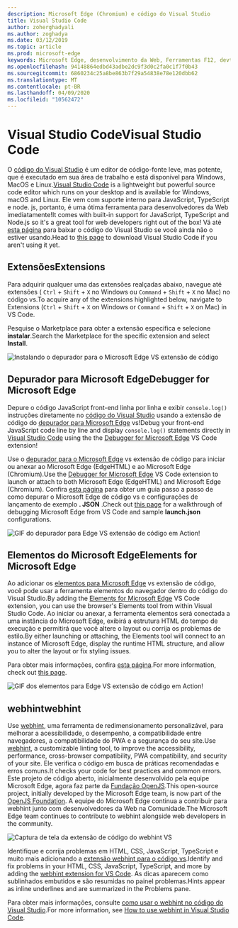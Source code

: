 ```yaml
---
description: Microsoft Edge (Chromium) e código do Visual Studio
title: Visual Studio Code
author: zoherghadyali
ms.author: zoghadya
ms.date: 03/12/2019
ms.topic: article
ms.prod: microsoft-edge
keywords: Microsoft Edge, desenvolvimento da Web, Ferramentas F12, devtools, código vs, código do Visual Studio, depurador, dica da Web
ms.openlocfilehash: 94148864edbd43adbe2dc9f3d0c2fa0c1f7f0b43
ms.sourcegitcommit: 6860234c25a8be863b7f29a54838e78e120dbb62
ms.translationtype: MT
ms.contentlocale: pt-BR
ms.lasthandoff: 04/09/2020
ms.locfileid: "10562472"
---
```

# <span data-ttu-id="320b5-104">Visual Studio Code</span><span class="sxs-lookup"><span data-stu-id="320b5-104">Visual Studio Code</span></span>

<span data-ttu-id="320b5-105">O [código do Visual Studio](https://code.visualstudio.com/Docs) é um editor de código-fonte leve, mas potente, que é executado em sua área de trabalho e está disponível para Windows, MacOS e Linux.</span><span class="sxs-lookup"><span data-stu-id="320b5-105">[Visual Studio Code](https://code.visualstudio.com/Docs) is a lightweight but powerful source code editor which runs on your desktop and is available for Windows, macOS and Linux.</span></span> <span data-ttu-id="320b5-106">Ele vem com suporte interno para JavaScript, TypeScript e node. js, portanto, é uma ótima ferramenta para desenvolvedores da Web imediatamente!</span><span class="sxs-lookup"><span data-stu-id="320b5-106">It comes with built-in support for JavaScript, TypeScript and Node.js so it's a great tool for web developers right out of the box!</span></span> <span data-ttu-id="320b5-107">Vá até [esta página](https://code.visualstudio.com/) para baixar o código do Visual Studio se você ainda não o estiver usando.</span><span class="sxs-lookup"><span data-stu-id="320b5-107">Head to [this page](https://code.visualstudio.com/) to download Visual Studio Code if you aren't using it yet.</span></span>

## <span data-ttu-id="320b5-108">Extensões</span><span class="sxs-lookup"><span data-stu-id="320b5-108">Extensions</span></span>

<!-- We want to put something like the tiles for extensions VS Code uses on this page https://code.visualstudio.com/Docs#top-extensions but I don't think this is a markdown page. I think it's a web page. I couldn't find anything in https://github.com/Microsoft/vscode-docs that looks like this page. In the meantime, here's what I've come up with: -->

<span data-ttu-id="320b5-109">Para adquirir qualquer uma das extensões realçadas abaixo, navegue até extensões ( `Ctrl`  +  `Shift`  +  `X` no Windows ou `Command`  +  `Shift`  +  `X` no Mac) no código vs.</span><span class="sxs-lookup"><span data-stu-id="320b5-109">To acquire any of the extensions highlighted below, navigate to Extensions (`Ctrl` + `Shift` + `X` on Windows or `Command` + `Shift` + `X` on Mac) in VS Code.</span></span>

<span data-ttu-id="320b5-110">Pesquise o Marketplace para obter a extensão específica e selecione **instalar**.</span><span class="sxs-lookup"><span data-stu-id="320b5-110">Search the Marketplace for the specific extension and select **Install**.</span></span>

![Instalando o depurador para o Microsoft Edge VS extensão de código](./media/vscode-debugger-install.png)

## <span data-ttu-id="320b5-112">Depurador para Microsoft Edge</span><span class="sxs-lookup"><span data-stu-id="320b5-112">Debugger for Microsoft Edge</span></span>

<span data-ttu-id="320b5-113">Depure o código JavaScript front-end linha por linha e exibir `console.log()` instruções diretamente no [código do Visual Studio](https://code.visualstudio.com/) usando a extensão de código do [depurador para Microsoft Edge](https://marketplace.visualstudio.com/items?itemName=msjsdiag.debugger-for-edge) vs!</span><span class="sxs-lookup"><span data-stu-id="320b5-113">Debug your front-end JavaScript code line by line and display `console.log()` statements directly in [Visual Studio Code](https://code.visualstudio.com/) using the the [Debugger for Microsoft Edge](https://marketplace.visualstudio.com/items?itemName=msjsdiag.debugger-for-edge) VS Code extension!</span></span>

<span data-ttu-id="320b5-114">Use o [depurador para o Microsoft Edge](https://marketplace.visualstudio.com/items?itemName=msjsdiag.debugger-for-edge) vs extensão de código para iniciar ou anexar ao Microsoft Edge (EdgeHTML) e ao Microsoft Edge (Chromium).</span><span class="sxs-lookup"><span data-stu-id="320b5-114">Use the [Debugger for Microsoft Edge](https://marketplace.visualstudio.com/items?itemName=msjsdiag.debugger-for-edge) VS Code extension to launch or attach to both Microsoft Edge (EdgeHTML) and Microsoft Edge (Chromium).</span></span> <span data-ttu-id="320b5-115">Confira [esta página](./debugger-for-edge.md) para obter um guia passo a passo de como depurar o Microsoft Edge de código vs e configurações de lançamento de exemplo **. JSON** .</span><span class="sxs-lookup"><span data-stu-id="320b5-115">Check out [this page](./debugger-for-edge.md) for a walkthrough of debugging Microsoft Edge from VS Code and sample **launch.json** configurations.</span></span>

![GIF do depurador para Edge VS extensão de código em Action!](./media/debugger-for-edge.gif)

## <span data-ttu-id="320b5-117">Elementos do Microsoft Edge</span><span class="sxs-lookup"><span data-stu-id="320b5-117">Elements for Microsoft Edge</span></span>

<span data-ttu-id="320b5-118">Ao adicionar os [elementos para Microsoft Edge](https://marketplace.visualstudio.com/items?itemName=ms-edgedevtools.vscode-edge-devtools) vs extensão de código, você pode usar a ferramenta elementos do navegador dentro do código do Visual Studio.</span><span class="sxs-lookup"><span data-stu-id="320b5-118">By adding the [Elements for Microsoft Edge](https://marketplace.visualstudio.com/items?itemName=ms-edgedevtools.vscode-edge-devtools) VS Code extension, you can use the browser's Elements tool from within Visual Studio Code.</span></span> <span data-ttu-id="320b5-119">Ao iniciar ou anexar, a ferramenta elementos será conectada a uma instância do Microsoft Edge, exibirá a estrutura HTML do tempo de execução e permitirá que você altere o layout ou corrija os problemas de estilo.</span><span class="sxs-lookup"><span data-stu-id="320b5-119">By either launching or attaching, the Elements tool will connect to an instance of Microsoft Edge, display the runtime HTML structure, and allow you to alter the layout or fix styling issues.</span></span>

<span data-ttu-id="320b5-120">Para obter mais informações, confira [esta página](./elements-for-edge.md).</span><span class="sxs-lookup"><span data-stu-id="320b5-120">For more information, check out [this page](./elements-for-edge.md).</span></span>

![GIF dos elementos para Edge VS extensão de código em Action!](./media/elements-for-edge.gif)

## <span data-ttu-id="320b5-122">webhint</span><span class="sxs-lookup"><span data-stu-id="320b5-122">webhint</span></span>

<span data-ttu-id="320b5-123">Use [webhint](https://webhint.io), uma ferramenta de redimensionamento personalizável, para melhorar a acessibilidade, o desempenho, a compatibilidade entre navegadores, a compatibilidade do PWA e a segurança do seu site.</span><span class="sxs-lookup"><span data-stu-id="320b5-123">Use [webhint](https://webhint.io), a customizable linting tool, to improve the accessibility, performance, cross-browser compatibility, PWA compatibility, and security of your site.</span></span> <span data-ttu-id="320b5-124">Ele verifica o código em busca de práticas recomendadas e erros comuns.</span><span class="sxs-lookup"><span data-stu-id="320b5-124">It checks your code for best practices and common errors.</span></span> <span data-ttu-id="320b5-125">Este projeto de código aberto, inicialmente desenvolvido pela equipe Microsoft Edge, agora faz parte da [Fundação OpenJS](https://openjsf.org/).</span><span class="sxs-lookup"><span data-stu-id="320b5-125">This open-source project, initially developed by the Microsoft Edge team, is now part of the [OpenJS Foundation](https://openjsf.org/).</span></span> <span data-ttu-id="320b5-126">A equipe do Microsoft Edge continua a contribuir para webhint junto com desenvolvedores da Web na Comunidade.</span><span class="sxs-lookup"><span data-stu-id="320b5-126">The Microsoft Edge team continues to contribute to webhint alongside web developers in the community.</span></span>

![Captura de tela da extensão de código do webhint VS](./media/webhint-extension.png)

<span data-ttu-id="320b5-128">Identifique e corrija problemas em HTML, CSS, JavaScript, TypeScript e muito mais adicionando a [extensão webhint para o código vs](https://marketplace.visualstudio.com/items?itemName=webhint.vscode-webhint).</span><span class="sxs-lookup"><span data-stu-id="320b5-128">Identify and fix problems in your HTML, CSS, JavaScript, TypeScript, and more by adding the [webhint extension for VS Code](https://marketplace.visualstudio.com/items?itemName=webhint.vscode-webhint).</span></span> <span data-ttu-id="320b5-129">As dicas aparecem como sublinhados embutidos e são resumidas no painel problemas.</span><span class="sxs-lookup"><span data-stu-id="320b5-129">Hints appear as inline underlines and are summarized in the Problems pane.</span></span>

<span data-ttu-id="320b5-130">Para obter mais informações, consulte [como usar o webhint no código do Visual Studio](./webhint.md).</span><span class="sxs-lookup"><span data-stu-id="320b5-130">For more information, see [How to use webhint in Visual Studio Code](./webhint.md).</span></span>
